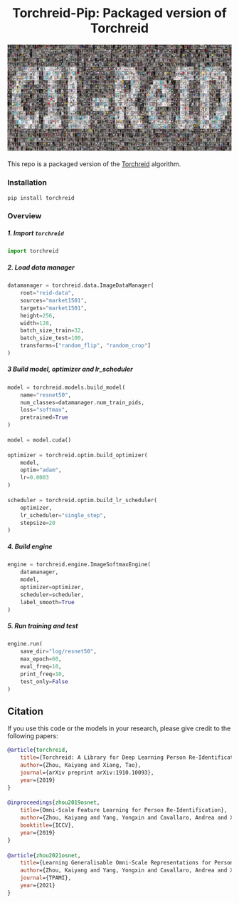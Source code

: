 <div align="center">
<h1>
  Torchreid-Pip: Packaged version of Torchreid 
</h1>
<h4>
    <img width="700" alt="teaser" src="https://raw.githubusercontent.com/goksenin-uav/torchreid-pip/main/doc/logo.png">
</h4>
</div>

This repo is a packaged version of the [Torchreid](https://github.com/KaiyangZhou/deep-person-reid) algorithm.
### Installation
```
pip install torchreid
```

### Overview
##### 1. Import ``torchreid``
```python
import torchreid
```
##### 2. Load data manager

```python 
datamanager = torchreid.data.ImageDataManager(
    root="reid-data",
    sources="market1501",
    targets="market1501",
    height=256,
    width=128,
    batch_size_train=32,
    batch_size_test=100,
    transforms=["random_flip", "random_crop"]
)
```
##### 3 Build model, optimizer and lr_scheduler

```python 
model = torchreid.models.build_model(
    name="resnet50",
    num_classes=datamanager.num_train_pids,
    loss="softmax",
    pretrained=True
)

model = model.cuda()

optimizer = torchreid.optim.build_optimizer(
    model,
    optim="adam",
    lr=0.0003
)

scheduler = torchreid.optim.build_lr_scheduler(
    optimizer,
    lr_scheduler="single_step",
    stepsize=20
)
```
##### 4. Build engine

```python
engine = torchreid.engine.ImageSoftmaxEngine(
    datamanager,
    model,
    optimizer=optimizer,
    scheduler=scheduler,
    label_smooth=True
)
```
##### 5. Run training and test

```python
engine.run(
    save_dir="log/resnet50",
    max_epoch=60,
    eval_freq=10,
    print_freq=10,
    test_only=False
)
```
Citation
---------
If you use this code or the models in your research, please give credit to the following papers:
```bibtex
@article{torchreid,
    title={Torchreid: A Library for Deep Learning Person Re-Identification in Pytorch},
    author={Zhou, Kaiyang and Xiang, Tao},
    journal={arXiv preprint arXiv:1910.10093},
    year={2019}
} 

@inproceedings{zhou2019osnet,
    title={Omni-Scale Feature Learning for Person Re-Identification},
    author={Zhou, Kaiyang and Yang, Yongxin and Cavallaro, Andrea and Xiang, Tao},
    booktitle={ICCV},
    year={2019}
}

@article{zhou2021osnet,
    title={Learning Generalisable Omni-Scale Representations for Person Re-Identification},
    author={Zhou, Kaiyang and Yang, Yongxin and Cavallaro, Andrea and Xiang, Tao},
    journal={TPAMI},
    year={2021}
}
```